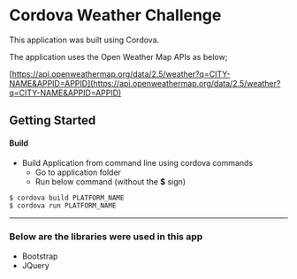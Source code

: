Cordova Weather Challenge
===================================

This application was built using Cordova.

The application uses the Open Weather Map APIs as below;

[https://api.openweathermap.org/data/2.5/weather?q=CITY-NAME&APPID=APPID](https://api.openweathermap.org/data/2.5/weather?q=CITY-NAME&APPID=APPID)

Getting Started
---------------

#### Build
- Build Application from command line using cordova commands
    - Go to application folder
    - Run below command (without the **$** sign)
```sh
$ cordova build PLATFORM_NAME
$ cordova run PLATFORM_NAME
```


-------------------------------------------------------
### Below are the libraries were used in this app
- Bootstrap
- JQuery